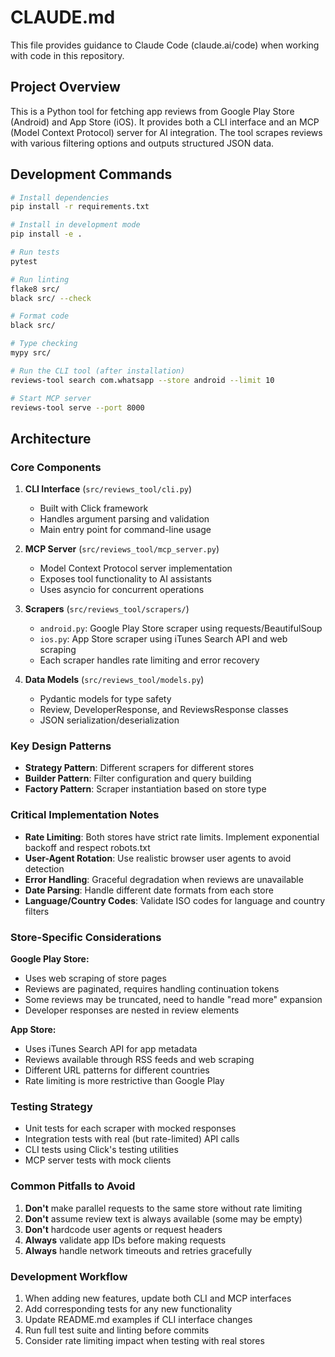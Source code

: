 # CLAUDE.md

This file provides guidance to Claude Code (claude.ai/code) when working with code in this repository.

## Project Overview

This is a Python tool for fetching app reviews from Google Play Store (Android) and App Store (iOS). It provides both a CLI interface and an MCP (Model Context Protocol) server for AI integration. The tool scrapes reviews with various filtering options and outputs structured JSON data.

## Development Commands

```bash
# Install dependencies
pip install -r requirements.txt

# Install in development mode
pip install -e .

# Run tests
pytest

# Run linting
flake8 src/
black src/ --check

# Format code
black src/

# Type checking
mypy src/

# Run the CLI tool (after installation)
reviews-tool search com.whatsapp --store android --limit 10

# Start MCP server
reviews-tool serve --port 8000
```

## Architecture

### Core Components

1. **CLI Interface** (`src/reviews_tool/cli.py`)
   - Built with Click framework
   - Handles argument parsing and validation
   - Main entry point for command-line usage

2. **MCP Server** (`src/reviews_tool/mcp_server.py`)
   - Model Context Protocol server implementation
   - Exposes tool functionality to AI assistants
   - Uses asyncio for concurrent operations

3. **Scrapers** (`src/reviews_tool/scrapers/`)
   - `android.py`: Google Play Store scraper using requests/BeautifulSoup
   - `ios.py`: App Store scraper using iTunes Search API and web scraping
   - Each scraper handles rate limiting and error recovery

4. **Data Models** (`src/reviews_tool/models.py`)
   - Pydantic models for type safety
   - Review, DeveloperResponse, and ReviewsResponse classes
   - JSON serialization/deserialization

### Key Design Patterns

- **Strategy Pattern**: Different scrapers for different stores
- **Builder Pattern**: Filter configuration and query building
- **Factory Pattern**: Scraper instantiation based on store type

### Critical Implementation Notes

- **Rate Limiting**: Both stores have strict rate limits. Implement exponential backoff and respect robots.txt
- **User-Agent Rotation**: Use realistic browser user agents to avoid detection
- **Error Handling**: Graceful degradation when reviews are unavailable
- **Date Parsing**: Handle different date formats from each store
- **Language/Country Codes**: Validate ISO codes for language and country filters

### Store-Specific Considerations

**Google Play Store:**
- Uses web scraping of store pages
- Reviews are paginated, requires handling continuation tokens
- Some reviews may be truncated, need to handle "read more" expansion
- Developer responses are nested in review elements

**App Store:**
- Uses iTunes Search API for app metadata
- Reviews available through RSS feeds and web scraping
- Different URL patterns for different countries
- Rate limiting is more restrictive than Google Play

### Testing Strategy

- Unit tests for each scraper with mocked responses
- Integration tests with real (but rate-limited) API calls
- CLI tests using Click's testing utilities
- MCP server tests with mock clients

### Common Pitfalls to Avoid

1. **Don't** make parallel requests to the same store without rate limiting
2. **Don't** assume review text is always available (some may be empty)
3. **Don't** hardcode user agents or request headers
4. **Always** validate app IDs before making requests
5. **Always** handle network timeouts and retries gracefully

### Development Workflow

1. When adding new features, update both CLI and MCP interfaces
2. Add corresponding tests for any new functionality
3. Update README.md examples if CLI interface changes
4. Run full test suite and linting before commits
5. Consider rate limiting impact when testing with real stores